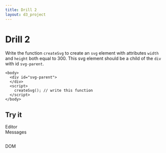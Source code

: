 ```yaml
---
title: Drill 2
layout: d3_project
---
```


# Drill 2

Write the function `createSvg` to create an `svg` element with
attributes `width` and `height` both equal to 300. This svg element
should be a child of the `div` with id `svg-parent`.

    <body>
	  <div id="svg-parent">
	  </div>
	  <script>
	    createSvg(); // write this function
	  </script>
	</body>
	
## Try it

<div style="clear:both"></div>
<div>
  <div class="full-width-float short">
    <div>Editor</div>
	<div id="editor"></div>
	<div id="run"></div>
  </div>
</div>

<div style="clear:both"></div>
<div>
  <div class="full-width-float">
    <div>Messages</div>
	<pre id="reports"></pre>
  </div>
</div>

<div style="clear:both"></div>
<div>
  <div class="full-width-float">
    <div>DOM</div>
	<pre id="domText"></pre>
  </div>
</div>

<div id="svg-parent"></div>

<script src="ace.js"></script>

<script src="drill2.js"></script>
